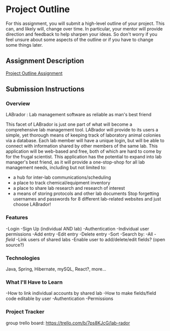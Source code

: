 # Project Outline
For this assignment, you will submit a high-level outline of your project. This can, and likely will, change over time. In particular, your mentor will provide direction and feedback to help sharpen your ideas. So don't worry if you feel unsure about some aspects of the outline or if you have to change some things later.

## Assignment Description
[Project Outline Assignment](https://education.launchcode.org/liftoff/modules/assignments/project-outline)

## Submission Instructions

### Overview
LABrador : Lab management software as reliable as man's best friend

This facet of LABrador is just one part of what will become a comprehensive lab management tool.
LABrador will provide to its users a simple, yet thorough means of keeping track of laboratory animal colonies via a database.
Each lab member will have a unique login, but will be able to connect with information shared by other members of the same lab.
This application will be web-based and free, both of which are hard to come by for the frugal scientist.
This application has the potential to expand into lab manager's best friend, as it will provide a one-stop-shop for all lab management needs,
including but not limited to:
- a hub for inter-lab communications/scheduling
- a place to track chemical/equipment inventory
- a place to share lab research and research of interest
- a means of storing protocols and other lab documents
Stop forgetting usernames and passwords for 8 different lab-related websites and just choose LABrador!

### Features
-Login
-Sign Up (individual AND lab)
-Authentication
-Individual user permissions
-Add entry
-Edit entry
-Delete entry
-Sort
-Search by:
    -All
    -*field*
-Link users of shared labs
-Enable user to add/delete/edit fields? (open source?)

### Technologies
Java, Spring, Hibernate, mySQL, React?, more...

### What I'll Have to Learn
-How to link individual accounts by shared lab
-How to make fields/field code editable by user
-Authentication
-Permissions

### Project Tracker
group trello board:
https://trello.com/b/7ps8KJcG/lab-rador